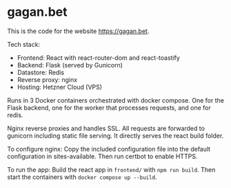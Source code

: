 # gagan.bet

This is the code for the website https://gagan.bet.

Tech stack:
- Frontend: React with react-router-dom and react-toastify
- Backend: Flask (served by Gunicorn)
- Datastore: Redis
- Reverse proxy: nginx
- Hosting: Hetzner Cloud (VPS)

Runs in 3 Docker containers orchestrated with docker compose. One for the Flask backend, one for the worker that processes requests, and one for redis.

Nginx reverse proxies and handles SSL. All requests are forwarded to gunicorn including static file serving. It directly serves the react build folder.

To configure nginx:
Copy the included configuration file into the default configuration in sites-available. Then run certbot to enable HTTPS.

To run the app:
Build the react app in `frontend/` with `npm run build`. Then start the containers with `docker compose up --build`.

